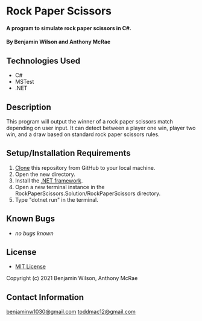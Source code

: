 # Rock Paper Scissors

#### A program to simulate rock paper scissors in C#.

#### By Benjamin Wilson and Anthony McRae

## Technologies Used

* C#
* MSTest
* .NET

## Description

This program will output the winner of a rock paper scissors match depending on user input. It can detect between a player one win, player two win, and a draw based on standard rock paper scissors rules.

## Setup/Installation Requirements

1. [Clone](https://docs.github.com/en/github/creating-cloning-and-archiving-repositories/cloning-a-repository-from-github/cloning-a-repository) this repository from GitHub to your local machine.
2. Open the new directory.
3. Install the [.NET framework](https://docs.microsoft.com/en-us/dotnet/core/install/windows?tabs=net50).
4. Open a new terminal instance in the RockPaperScissors.Solution/RockPaperScissors directory.
4. Type "dotnet run" in the terminal.

## Known Bugs

* _no bugs known_

## License

* [MIT License](https://opensource.org/licenses/MIT)

Copyright (c) 2021 Benjamin Wilson, Anthony McRae

## Contact Information

<benjaminw1030@gmail.com>
<toddmac12@gmail.com>
